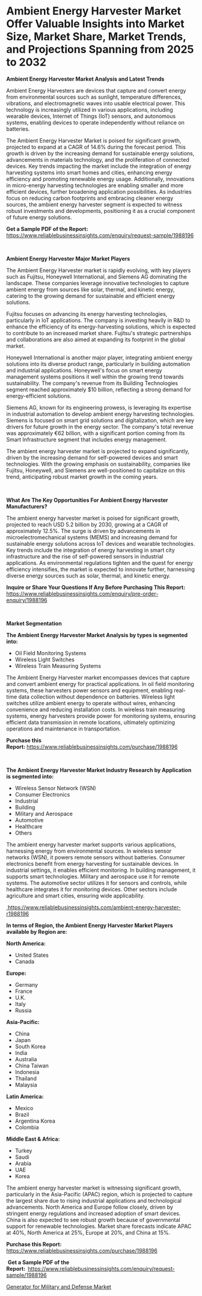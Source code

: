 <p><h1>Ambient Energy Harvester Market Offer Valuable Insights into Market Size, Market Share, Market Trends, and Projections Spanning from 2025 to 2032</h1></p><p><strong>Ambient Energy Harvester Market Analysis and Latest Trends</strong></p>
<p><p>Ambient Energy Harvesters are devices that capture and convert energy from environmental sources such as sunlight, temperature differences, vibrations, and electromagnetic waves into usable electrical power. This technology is increasingly utilized in various applications, including wearable devices, Internet of Things (IoT) sensors, and autonomous systems, enabling devices to operate independently without reliance on batteries.</p><p>The Ambient Energy Harvester Market is poised for significant growth, projected to expand at a CAGR of 14.6% during the forecast period. This growth is driven by the increasing demand for sustainable energy solutions, advancements in materials technology, and the proliferation of connected devices. Key trends impacting the market include the integration of energy harvesting systems into smart homes and cities, enhancing energy efficiency and promoting renewable energy usage. Additionally, innovations in micro-energy harvesting technologies are enabling smaller and more efficient devices, further broadening application possibilities. As industries focus on reducing carbon footprints and embracing cleaner energy sources, the ambient energy harvester segment is expected to witness robust investments and developments, positioning it as a crucial component of future energy solutions.</p></p>
<p><strong>Get a Sample PDF of the Report:&nbsp;</strong> <a href="https://www.reliablebusinessinsights.com/enquiry/request-sample/1988196?utm_campaign=3494&utm_medium=2&utm_source=Github&utm_content=ia&utm_term=07042025&utm_id=ambient-energy-harvester">https://www.reliablebusinessinsights.com/enquiry/request-sample/1988196</a></p>
<p>&nbsp;</p>
<p><strong>Ambient Energy Harvester Major Market Players</strong></p>
<p><p>The Ambient Energy Harvester market is rapidly evolving, with key players such as Fujitsu, Honeywell International, and Siemens AG dominating the landscape. These companies leverage innovative technologies to capture ambient energy from sources like solar, thermal, and kinetic energy, catering to the growing demand for sustainable and efficient energy solutions.</p><p>Fujitsu focuses on advancing its energy harvesting technologies, particularly in IoT applications. The company is investing heavily in R&D to enhance the efficiency of its energy-harvesting solutions, which is expected to contribute to an increased market share. Fujitsu's strategic partnerships and collaborations are also aimed at expanding its footprint in the global market.</p><p>Honeywell International is another major player, integrating ambient energy solutions into its diverse product range, particularly in building automation and industrial applications. Honeywell's focus on smart energy management systems positions it well within the growing trend towards sustainability. The company's revenue from its Building Technologies segment reached approximately $10 billion, reflecting a strong demand for energy-efficient solutions.</p><p>Siemens AG, known for its engineering prowess, is leveraging its expertise in industrial automation to develop ambient energy harvesting technologies. Siemens is focused on smart grid solutions and digitalization, which are key drivers for future growth in the energy sector. The company's total revenue was approximately €62 billion, with a significant portion coming from its Smart Infrastructure segment that includes energy management.</p><p>The ambient energy harvester market is projected to expand significantly, driven by the increasing demand for self-powered devices and smart technologies. With the growing emphasis on sustainability, companies like Fujitsu, Honeywell, and Siemens are well-positioned to capitalize on this trend, anticipating robust market growth in the coming years.</p></p>
<p>&nbsp;</p>
<p><strong>What Are The Key Opportunities For Ambient Energy Harvester Manufacturers?</strong></p>
<p><p>The ambient energy harvester market is poised for significant growth, projected to reach USD 5.2 billion by 2030, growing at a CAGR of approximately 12.5%. The surge is driven by advancements in microelectromechanical systems (MEMS) and increasing demand for sustainable energy solutions across IoT devices and wearable technologies. Key trends include the integration of energy harvesting in smart city infrastructure and the rise of self-powered sensors in industrial applications. As environmental regulations tighten and the quest for energy efficiency intensifies, the market is expected to innovate further, harnessing diverse energy sources such as solar, thermal, and kinetic energy.</p></p>
<p><strong>Inquire or Share Your Questions If Any Before Purchasing This Report:</strong> <a href="https://www.reliablebusinessinsights.com/enquiry/pre-order-enquiry/1988196?utm_campaign=3494&utm_medium=2&utm_source=Github&utm_content=ia&utm_term=07042025&utm_id=ambient-energy-harvester">https://www.reliablebusinessinsights.com/enquiry/pre-order-enquiry/1988196</a></p>
<p>&nbsp;</p>
<p><strong>Market Segmentation</strong></p>
<p><strong>The Ambient Energy Harvester Market Analysis by types is segmented into:</strong></p>
<p><ul><li>Oil Field Monitoring Systems</li><li>Wireless Light Switches</li><li>Wireless Train Measuring Systems</li></ul></p>
<p><p>The Ambient Energy Harvester market encompasses devices that capture and convert ambient energy for practical applications. In oil field monitoring systems, these harvesters power sensors and equipment, enabling real-time data collection without dependence on batteries. Wireless light switches utilize ambient energy to operate without wires, enhancing convenience and reducing installation costs. In wireless train measuring systems, energy harvesters provide power for monitoring systems, ensuring efficient data transmission in remote locations, ultimately optimizing operations and maintenance in transportation.</p></p>
<p><strong>Purchase this Report:&nbsp;</strong><a href="https://www.reliablebusinessinsights.com/purchase/1988196?utm_campaign=3494&utm_medium=2&utm_source=Github&utm_content=ia&utm_term=07042025&utm_id=ambient-energy-harvester">https://www.reliablebusinessinsights.com/purchase/1988196</a></p>
<p>&nbsp;</p>
<p><strong>The Ambient Energy Harvester Market Industry Research by Application is segmented into:</strong></p>
<p><ul><li>Wireless Sensor Network (WSN)</li><li>Consumer Electronics</li><li>Industrial</li><li>Building</li><li>Military and Aerospace</li><li>Automotive</li><li>Healthcare</li><li>Others</li></ul></p>
<p><p>The ambient energy harvester market supports various applications, harnessing energy from environmental sources. In wireless sensor networks (WSN), it powers remote sensors without batteries. Consumer electronics benefit from energy harvesting for sustainable devices. In industrial settings, it enables efficient monitoring. In building management, it supports smart technologies. Military and aerospace use it for remote systems. The automotive sector utilizes it for sensors and controls, while healthcare integrates it for monitoring devices. Other sectors include agriculture and smart cities, ensuring wide applicability.</p></p>
<p><a href="https://www.reliablebusinessinsights.com/ambient-energy-harvester-r1988196?utm_campaign=3494&utm_medium=2&utm_source=Github&utm_content=ia&utm_term=07042025&utm_id=ambient-energy-harvester">&nbsp;https://www.reliablebusinessinsights.com/ambient-energy-harvester-r1988196</a></p>
<p><strong>In terms of Region, the Ambient Energy Harvester Market Players available by Region are:</strong></p>
<p>
    <p> <strong> North America: </strong>
        <ul>
            <li>United States</li>
            <li>Canada</li>
        </ul>
        </p> 
    <p> <strong> Europe: </strong>
        <ul>
            <li>Germany</li>
            <li>France</li>
            <li>U.K.</li>
            <li>Italy</li>
            <li>Russia</li>
        </ul>
        </p> 
    <p> <strong> Asia-Pacific: </strong>
        <ul>
            <li>China</li>
            <li>Japan</li>
            <li>South Korea</li>
            <li>India</li>
            <li>Australia</li>
            <li>China Taiwan</li>
            <li>Indonesia</li>
            <li>Thailand</li>
            <li>Malaysia</li>
        </ul>
        </p> 
    <p> <strong> Latin America: </strong>
        <ul>
            <li>Mexico</li>
            <li>Brazil</li>
            <li>Argentina Korea</li>
            <li>Colombia</li>
        </ul>
        </p> 
    <p> <strong> Middle East & Africa: </strong>
        <ul>
            <li>Turkey</li>
            <li>Saudi</li>
            <li>Arabia</li>
            <li>UAE</li>
            <li>Korea</li>
        </ul>
    </p>
    </p>
<p><p>The ambient energy harvester market is witnessing significant growth, particularly in the Asia-Pacific (APAC) region, which is projected to capture the largest share due to rising industrial applications and technological advancements. North America and Europe follow closely, driven by stringent energy regulations and increased adoption of smart devices. China is also expected to see robust growth because of governmental support for renewable technologies. Market share forecasts indicate APAC at 40%, North America at 25%, Europe at 20%, and China at 15%.</p></p>
<p><strong>Purchase this Report: </strong><a href="https://www.reliablebusinessinsights.com/purchase/1988196?utm_campaign=3494&utm_medium=2&utm_source=Github&utm_content=ia&utm_term=07042025&utm_id=ambient-energy-harvester">https://www.reliablebusinessinsights.com/purchase/1988196</a></p>
<p>&nbsp;<strong>Get a Sample PDF of the Report:&nbsp;&nbsp;</strong><a href="https://www.reliablebusinessinsights.com/enquiry/request-sample/1988196?utm_campaign=3494&utm_medium=2&utm_source=Github&utm_content=ia&utm_term=07042025&utm_id=ambient-energy-harvester">https://www.reliablebusinessinsights.com/enquiry/request-sample/1988196</a></p>
<p><strong></strong></p>
<p><p><a href="https://github.com/popoialraih3/Market-Research-Report-List-1/blob/main/generator-for-military-and-defense-market.md?utm_campaign=3494&utm_medium=2&utm_source=Github&utm_content=ia&utm_term=07042025&utm_id=ambient-energy-harvester">Generator for Military and Defense Market</a></p></p>